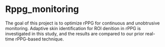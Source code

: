 # Rppg_monitoring
The goal of this project is to optimize rPPG for continuous and unobtrusive monitoring. Adaptive skin identification for ROI denition in rPPG is investigated in this study, and the results are compared to our prior real-time rPPG-based technique.

